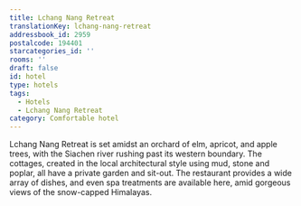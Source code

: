 ```yaml
---
title: Lchang Nang Retreat
translationKey: lchang-nang-retreat
addressbook_id: 2959
postalcode: 194401
starcategories_id: ''
rooms: ''
draft: false
id: hotel
type: hotels
tags:
  - Hotels
  - Lchang Nang Retreat
category: Comfortable hotel
---
```

Lchang Nang Retreat is set amidst an orchard of elm, apricot, and apple trees, with the Siachen river rushing past its western boundary. The cottages, created in the local architectural style using mud, stone and poplar, all have a private garden and sit-out. The restaurant provides a wide array of dishes, and even spa treatments are available here, amid gorgeous views of the snow-capped Himalayas.